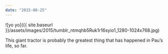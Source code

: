 ```yaml
---
date: "2015-08-25"
---
```


![yo yo]({{ site.baseurl }}/assets/images/2015/tumblr_ntmqhb5Ruk1r16syio1_1280-1024x768.jpg)

This giant tractor is probably the greatest thing that has happened in Pau’s life, so far.
